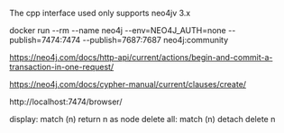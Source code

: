 The cpp interface used only supports neo4jv 3.x

docker run --rm --name neo4j --env=NEO4J_AUTH=none --publish=7474:7474 --publish=7687:7687 neo4j:community



https://neo4j.com/docs/http-api/current/actions/begin-and-commit-a-transaction-in-one-request/


https://neo4j.com/docs/cypher-manual/current/clauses/create/



http://localhost:7474/browser/

display: match (n) return n as node
delete all: match (n) detach delete n

    

